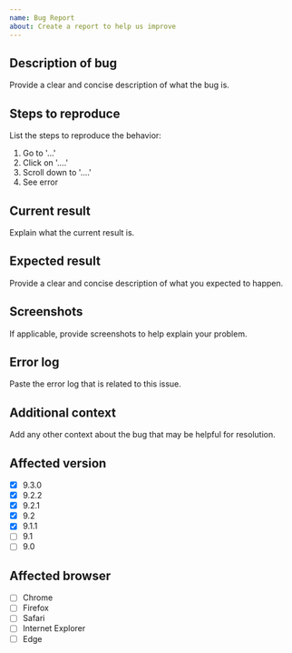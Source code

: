 ```yaml
---
name: Bug Report
about: Create a report to help us improve
---
```


<!-- 
  Please read contribution guideline first: https://github.com/dnnsoftware/Dnn.Platform/blob/development/CONTRIBUTING.md 
  Any potential security issues should be sent to security@dnnsoftware.com, rather than posted on GitHub
-->

## Description of bug
Provide a clear and concise description of what the bug is.

## Steps to reproduce
List the steps to reproduce the behavior:
1. Go to '...'
2. Click on '....'
3. Scroll down to '....'
4. See error

## Current result
Explain what the current result is.

## Expected result
Provide a clear and concise description of what you expected to happen.

## Screenshots
If applicable, provide screenshots to help explain your problem.

## Error log
Paste the error log that is related to this issue.

## Additional context
Add any other context about the bug that may be helpful for resolution.

## Affected version
<!-- Check all that apply and add more if necessary -->

* [x] 9.3.0
* [x] 9.2.2
* [x] 9.2.1
* [x] 9.2
* [x] 9.1.1
* [ ] 9.1
* [ ] 9.0

## Affected browser
<!-- 
  Check all that apply and add more if necessary.
  If possible, please also specify exact versions and mention the operating system
-->

* [ ] Chrome
* [ ] Firefox
* [ ] Safari
* [ ] Internet Explorer
* [ ] Edge
